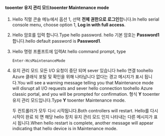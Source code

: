 <!--author=SharS last changed: 12/01/15-->

#### <a name="tooenter-maintenance-mode"></a><span data-ttu-id="98b66-101">tooenter 유지 관리 모드</span><span class="sxs-lookup"><span data-stu-id="98b66-101">tooenter Maintenance mode</span></span>
1. <span data-ttu-id="98b66-102">Hello 직렬 콘솔 메뉴에서 옵션 1, 선택 **전체 권한으로 로그인**합니다.</span><span class="sxs-lookup"><span data-stu-id="98b66-102">In hello serial console menu, choose option 1, **Log in with full access**.</span></span>
2. <span data-ttu-id="98b66-103">Hello 암호를 입력 합니다.</span><span class="sxs-lookup"><span data-stu-id="98b66-103">Type hello password.</span></span> <span data-ttu-id="98b66-104">hello 기본 암호는 **Password1**합니다.</span><span class="sxs-lookup"><span data-stu-id="98b66-104">hello default password is **Password1**.</span></span>
3. <span data-ttu-id="98b66-105">Hello 명령 프롬프트에 입력</span><span class="sxs-lookup"><span data-stu-id="98b66-105">At hello command prompt, type</span></span>
   
     `Enter-HcsMaintenanceMode`
4. <span data-ttu-id="98b66-106">유지 관리 모드 모든 I/O 요청이 중단 되며 sever 있습니다 hello 연결 toohello Azure 클래식 포털 및 확인을 위해 나타납니다 없다는 경고 메시지가 표시 됩니다.</span><span class="sxs-lookup"><span data-stu-id="98b66-106">You will see a warning message telling you that Maintenance mode will disrupt all I/O requests and sever hello connection toohello Azure classic portal, and you will be prompted for confirmation.</span></span> <span data-ttu-id="98b66-107">형식 **Y** tooenter 유지 관리 모드입니다.</span><span class="sxs-lookup"><span data-stu-id="98b66-107">Type **Y** tooenter Maintenance mode.</span></span>
   
    <span data-ttu-id="98b66-108">두 컨트롤러가 모두 다시 시작됩니다.</span><span class="sxs-lookup"><span data-stu-id="98b66-108">Both controllers will restart.</span></span> <span data-ttu-id="98b66-109">Hello를 다시 시작이 완료 되 면 해당 hello 장치 유지 관리 모드 인지 나타내는 다른 메시지가 표시 됩니다.</span><span class="sxs-lookup"><span data-stu-id="98b66-109">When hello restart is complete, another message will appear indicating that hello device is in Maintenance mode.</span></span>

